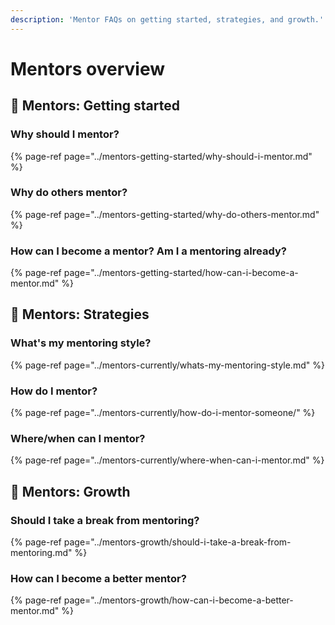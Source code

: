 ```yaml
---
description: 'Mentor FAQs on getting started, strategies, and growth.'
---
```


# Mentors overview

## 🌱 Mentors: Getting started

### Why should I mentor?

{% page-ref page="../mentors-getting-started/why-should-i-mentor.md" %}

### Why do others mentor?

{% page-ref page="../mentors-getting-started/why-do-others-mentor.md" %}

### How can I become a mentor? Am I a mentoring already?

{% page-ref page="../mentors-getting-started/how-can-i-become-a-mentor.md" %}

## 🌿 Mentors: Strategies

### What's my mentoring style?

{% page-ref page="../mentors-currently/whats-my-mentoring-style.md" %}

### How do I mentor?

{% page-ref page="../mentors-currently/how-do-i-mentor-someone/" %}

### Where/when can I mentor?

{% page-ref page="../mentors-currently/where-when-can-i-mentor.md" %}

## 🌳 Mentors: Growth

### Should I take a break from mentoring?

{% page-ref page="../mentors-growth/should-i-take-a-break-from-mentoring.md" %}

### How can I become a better mentor?

{% page-ref page="../mentors-growth/how-can-i-become-a-better-mentor.md" %}

